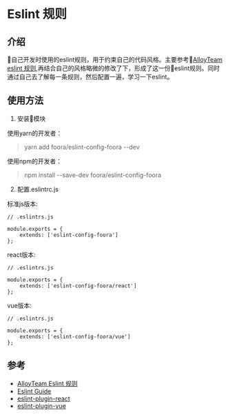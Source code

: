 # Eslint 规则

## 介绍

自己开发时使用的eslint规则，用于约束自己的代码风格。主要参考[AlloyTeam eslint 规则](https://github.com/AlloyTeam/eslint-config-alloy),再结合自己的风格略微的修改了下，形成了这一份eslint规则。同时通过自己去了解每一条规则，然后配置一遍，学习一下eslint。

## 使用方法

1. 安装模块

使用yarn的开发者：
> yarn add foora/eslint-config-foora --dev

使用npm的开发者：

> npm install --save-dev foora/eslint-config-foora

2. 配置.eslintrc.js

标准js版本:
```
// .eslintrs.js

module.exports = {
    extends: ['eslint-config-foora']
};
```
react版本:
```
// .eslintrs.js

module.exports = {
    extends: ['eslint-config-foora/react']
};
```
vue版本:
```
// .eslintrs.js

module.exports = {
    extends: ['eslint-config-foora/vue']
};
```

## 参考
- [AlloyTeam Eslint 规则](https://github.com/AlloyTeam/eslint-config-alloy)
- [Eslint Guide](https://eslint.org/)
- [eslint-plugin-react](https://github.com/yannickcr/eslint-plugin-react)
- [eslint-plugin-vue](https://github.com/vuejs/eslint-plugin-vue)